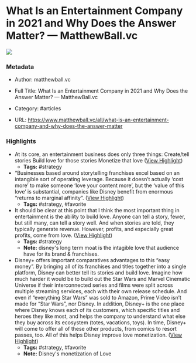 # What Is an Entertainment Company in 2021 and Why Does the Answer Matter? — MatthewBall.vc

![](https://readwise-assets.s3.amazonaws.com/static/images/article0.00998d930354.png)

### Metadata

- Author: matthewball.vc
- Full Title: What Is an Entertainment Company in 2021 and Why Does the Answer Matter? — MatthewBall.vc
- Category: #articles


- URL: https://www.matthewball.vc/all/what-is-an-entertainment-company-and-why-does-the-answer-matter

### Highlights

- At its core, an entertainment business does only three things:
  Create/tell stories
  Build love for those stories
  Monetize that love ([View Highlight](https://instapaper.com/read/1410637433/16327308))
    - **Tags:** #strategy
- “Businesses based around storytelling franchises excel based on an intangible sort of operating leverage. Because it doesn’t actually ‘cost more’ to make someone ‘love your content more’, but the ‘value of this love’ is substantial, companies like Disney benefit from enormous “returns to marginal affinity”. ([View Highlight](https://instapaper.com/read/1410637433/16327398))
    - **Tags:** #strategy, #favorite
- It should be clear at this point that I think the most important thing in entertainment is the ability to build love. Anyone can tell a story, fewer, but still many, can tell a story well. And when stories are told, they typically generate revenue. However, profits, and especially great profits, come from love. ([View Highlight](https://instapaper.com/read/1410637433/16327779))
    - **Tags:** #strategy
    - **Note:** disney's long term moat is the intagible love that audience have for its brand & franchises.
- Disney+ offers important comparatives advantages to this “easy money”. By bringing all of its franchises and titles together into a single platform, Disney can better tell its stories and build love. Imagine how much harder it would be to build out the Star Wars and Marvel Cinematic Universe if their interconnected series and films were split across multiple streaming services, each with their own release schedule. And even if “everything Star Wars” was sold to Amazon, Prime Video isn’t made for “Star Wars”, nor Disney. In addition, Disney+ is the one place where Disney knows each of its customers, which specific titles and heroes they like most, and helps the company to understand what else they buy across its ecosystem (totes, vacations, toys). In time, Disney+ will come to offer all of these other products, from comics to resort passes, too. All of this helps Disney improve love monetization. ([View Highlight](https://instapaper.com/read/1410637433/16327807))
    - **Tags:** #strategy, #favorite
    - **Note:** Disney's monetization of Love
